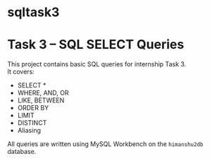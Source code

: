 # sqltask3
# Task 3 – SQL SELECT Queries

This project contains basic SQL queries for internship Task 3.  
It covers:

- SELECT *
- WHERE, AND, OR
- LIKE, BETWEEN
- ORDER BY
- LIMIT
- DISTINCT
- Aliasing

All queries are written using MySQL Workbench on the `himanshu2db` database.
